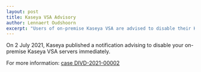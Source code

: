 ```yaml
---
layout: post
title: Kaseya VSA Advisory
author: Lennaert Oudshoorn
excerpt: "Users of on-premise Kaseya VSA are advised to disable their Kaseya VSA servers."
---
```


On 2 July 2021, Kaseya published a notification advising to disable your on-premise Kaseya VSA servers immediately.

For more information: [case DIVD-2021-00002](/DIVD-2021-00002/)
